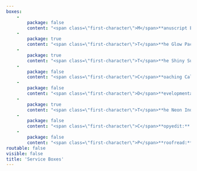 ```yaml
---
boxes:
    -
        package: false
        content: "<span class=\"first-character\">M</span>**anuscript Evaluation:** \nAn evaluation is an in-depth analysis that will help you refine your writing by discussing big-picture edits. It will look at story arc, character development, conflict, pacing, voice, plot, consistency, and more! It is the perfect edit for all types of authors because it helps you grow as a writer beyond one manuscript while still improving your piece. You will receive a 7- to 12-page letter full of actionable feedback that breaks down the strengths and weaknesses in your manuscript. _Includes a 30-minute coaching call._\n\n**Cost:** 1 cent per word, $400 minimum\n\n_**Optional add-on:** Comprehensive margin notes on the first 25 pages - $60_\n\n<a class=\"button quick-contact\" href=\"#\" data-featherlight=\"#contact-form\" data-select=\"evaluation\">Get Started</a>\n"
    -
        package: true
        content: "<span class=\"first-character\">T</span>**he Glow Package:** _aka Evaluation Plus._ Manuscript evaluations provide you with actionable, in-depth feedback, but after you have made changes based on that feedback, it can be hard to tell if your changes led to an improvement, need to go further, or didn’t work at all. With the Glow Package, you get a second-round review on top of the manuscript evaluation. This results in a 7- to 12-page evaluation and then a follow-up 4- to 6-page critique of your edited manuscript. _Includes a 30-minute coaching call._\n\n**Cost:** 1.4 cents per word\n\n_**Optional add-on:** Comprehensive margin notes on the first 25 pages - $60_\n\n<a class=\"button quick-contact\" href=\"#\" data-featherlight=\"#contact-form\" data-select=\"glow\">Get Started</a>"
    -
        package: true
        content: "<span class=\"first-character\">T</span>**he Shiny Submission:**\nIf you are planning on querying agents, this is the package for you. We take your submission materials and offer in-depth feedback, giving you steps to make it shiny before sending it off to agents. This package includes a critique of your query, synopsis, and first 50 pages. It results in a 2- to 4-page letter.\n\n**Cost:** $200, flat rate\n\n<a class=\"button quick-contact\" href=\"#\" data-featherlight=\"#contact-form\" data-select=\"shiny\">Get Started</a>\n\n\n\n"
    -
        package: false
        content: "<span class=\"first-character\">C</span>**oaching Call:** \nDo you need advice on your writing but aren’t ready for an edit? Already had an edit but unsure where to go next? Coaching calls allow you to get the advice of an editor on various manuscript challenges. As needed, this call can include the editor reading a synopsis or blurb to better acquaint themselves with your writing. Topics can run the gamut from plot brainstorming to characterization to publishing next steps. _(Examples include discussing your plot and world-building, deepening characters, building an outline, or even untangling a blocked plot.)_\n\n**Cost:** $50 per half-hour\n\n<a class=\"button quick-contact\" href=\"#\" data-featherlight=\"#contact-form\" data-select=\"coaching\">Get Started</a>\n"
    -
        package: false
        content: "<span class=\"first-character\">D</span>**evelopmental Edit:**\nA developmental edit will help you refine your writing by working on story structure, pacing, character development, voice, clarity, and plot. It looks at the big picture as well as writing technique. You will receive a 7- to 12-page analysis breaking down strengths and weaknesses in your manuscript as well as comprehensive margin notes within your pages. _Includes a 30-minute coaching call._\n\n**Cost:** Starts at 2.5cents per word\n\n<a class=\"button quick-contact\" href=\"#\" data-featherlight=\"#contact-form\" data-select=\"developmental\">Get Started</a>\n"
    -
        package: true
        content: "<span class=\"first-character\">T</span>**he Neon Indie Bundle:**\nAre you an indie author or planning to self-publish? This bundle gives you everything you need to polish your manuscript before publication. We will take you from big-picture edits all the way to spelling and grammar fixes. This bundle includes a manuscript evaluation, a second-round review (the Glow Package), and a copyedit. \n\n**Cost:** 2.9 cents per word; note that word count will change between rounds of editing\n\n<a class=\"button quick-contact\" href=\"#\" data-featherlight=\"#contact-form\" data-select=\"neon\">Get Started</a>"
    -
        package: false
        content: "<span class=\"first-character\">C</span>**opyedit:** After you’ve polished your book via developmental edits and revision, it’s time for a copyedit. We will comb through your novel and edit for grammar, punctuation, and consistency of style. Minor changes in wording or light rewrites may also be made for clarity.\n\n**Cost:** 1.5 - 2 cents per word\n\n_**Optional add-on:** Style sheet - $75_\n\n<a class=\"button quick-contact\" href=\"#\" data-featherlight=\"#contact-form\" data-select=\"copy\">Get Started</a>\n"
    -
        package: false
        content: "<span class=\"first-character\">P</span>**roofread:** Once your manuscript has been professionally edited and copyedited, you're ready for a proofread. During this final stage of revisions, we will make sure your work is reader-ready by correcting typos, misused words, and other embarrassing errors.\n\n**Cost:** Starts at 1 cent per word\n\n<a class=\"button quick-contact\" href=\"#\" data-featherlight=\"#contact-form\" data-select=\"proofread\">Get Started</a>\n"
routable: false
visible: false
title: 'Service Boxes'
---
```


